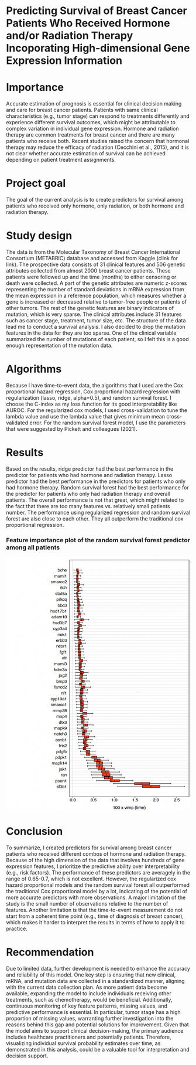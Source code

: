 # Predicting Survival of Breast Cancer Patients Who Received Hormone and/or Radiation Therapy Incoporating High-dimensional Gene Expression Information

# Importance 

Accurate estimation of prognosis is essential for clinical decision making and care for breast cancer patients. Patients with same clinical characteristics (e.g., tumor stage) can respond to treatments differently and experience different survival outcomes, which might be attributable to complex variation in individual gene expression. Hormone and radiation therapy are common treatments for breast cancer and there are many patients who receive both. Recent studies raised the concern that hormonal therapy may reduce the efficacy of radiation (Cecchini et al., 2015), and it is not clear whether accurate estimation of survival can be achieved depending on patient treatment assignments.

# Project goal

The goal of the current analysis is to create predictors for survival among patients who received only hormone, only radiation, or both hormone and radiation therapy.

# Study design

The data is from the Molecular Taxonomy of Breast Cancer International Consortium (METABRIC) database and accessed from Kaggle (clink for link). The prospective data consists of 31 clinical features and 506 genetic attributes collected from almost 2000 breast cancer patients. These patients were followed up and the time (months) to either censoring or death were collected. A part of the genetic attributes are numeric z-scores representing the number of standard deviations in mRNA expression from the mean expression in a reference population, which measures whether a gene is increased or decreased relative to tumor-free people or patients of other tumors. The rest of the genetic features are binary indicators of mutation, which is very sparse. The clinical attributes include 31 features such as cancer stage, treatment, tumor size, etc. The structure of the data lead me to conduct a survival analysis. I also decided to drop the mutation features in the data for they are too sparse. One of the clinical variable summarized the number of mutations of each patient, so I felt this is a good enough representation of the mutation data.

# Algorithms

Because I have time-to-event data, the algorithms that I used are the Cox proportional hazard regression, Cox proportional hazard regression with regularization (lasso, ridge, alpha=0.5), and random survival forest. I choose the C-index as my loss function for its good interpretability like AUROC. For the regularized cox models, I used cross-validation to tune the lambda value and use the lambda value that gives minimum mean cross-validated error. For the random survival forest model, I use the parameters that were suggested by Pickett and colleagues (2021).

# Results

Based on the results, ridge predictor had the best performance in the predictor for patients who had hormone and radiation therapy. Lasso predictor had the best performance in the predictors for patients who only had hormone therapy. Random survival forest had the best performance for the predictor for patients who only had radiation therapy and overall patients. The overall performance is not that great, which might related to the fact that there are too many features vs. relatively small patients number. The performance using regularized regression and random survival forest are also close to each other. They all outperform the traditional cox proportional regression.

### Feature importance plot of the random survival forest predictor among all patients

<img src="plots/VIMPsur.png" width="800">

# Conclusion

To summarize, I created predictors for survival among breast cancer patients who received different combos of hormone and radiation therapy. Because of the high dimension of the data that involves hundreds of gene expression features, I prioritize the predictive ability over interpretability (e.g., risk factors). The performance of these predictors are averagely in the range of 0.65-0.7, which is not excellent. However, the regularized cox hazard proportional models and the random survival forest all outperformed the traditional Cox proportional model by a lot, indicating of the potential of more accurate predictors with more observations. A major limitation of the study is the small number of observations relative to the number of features. Another limitation is that the time-to-event measurement do not start from a coherent time point (e.g., time of diagnosis of breast cancer), which makes it harder to interpret the results in terms of how to apply it to practice. 

# Recommendation

Due to limited data, further development is needed to enhance the accuracy and reliability of this model. One key step is ensuring that new clinical, mRNA, and mutation data are collected in a standardized manner, aligning with the current data collection plan. As more patient data become available, expanding the model to include individuals receiving other treatments, such as chemotherapy, would be beneficial. Additionally, continuous monitoring of key feature patterns, missing values, and predictive performance is essential. In particular, tumor stage has a high proportion of missing values, warranting further investigation into the reasons behind this gap and potential solutions for improvement. Given that the model aims to support clinical decision-making, the primary audience includes healthcare practitioners and potentially patients. Therefore, visualizing individual survival probability estimates over time, as demonstrated in this analysis, could be a valuable tool for interpretation and decision support.





